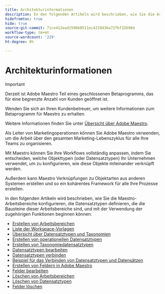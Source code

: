 ```yaml
---
title: Architekturinformationen
description: In den folgenden Artikeln wird beschrieben, wie Sie die Architektur von Adobe Maestro konfigurieren können. Im Rahmen dieser Konfiguration erfahren Sie, wie Sie Arbeitsbereiche, Datensatztypen und benutzerdefinierte Felder erstellen, um die Workflows abzubilden, die Sie in Adobe Maestro verwalten möchten.
hidefromtoc: true
hide: true
source-git-commit: 71ce412ead1590b8511ec4219d3ba72fbf32b98d
workflow-type: tm+mt
source-wordcount: '229'
ht-degree: 0%

---
```


<!--
---
title: Architecture information
description: The following articles describe how you can configure the architecture of Adobe Maestro. As part of this configuration, you learn how you create workspaces, record types, and custom fields to map out the workflows you want to manage in Adobe Maestro. 
hidefromtoc: yes
author: Alina
feature: Work Management
role: User, Admin
hide: yes
---
-->

<!--udpate the metadata with real information when making this avilable in TOC and in the left nav-->

# Architekturinformationen

>[!IMPORTANT]
>
>Derzeit ist Adobe Maestro Teil eines geschlossenen Betaprogramms, das für eine begrenzte Anzahl von Kunden geöffnet ist.
>
>Wenden Sie sich an Ihren Kundenbetreuer, um weitere Informationen zum Betaprogramm für Maestro zu erhalten.
>
>Weitere Informationen finden Sie unter [Übersicht über Adobe Maestro](../maestro-overview.md).

Als Leiter von Marketingoperationen können Sie Adobe Maestro verwenden, um die Arbeit über den gesamten Marketing-Lebenszyklus für alle Ihre Teams zu organisieren.

Mit Maestro können Sie Ihre Workflows vollständig anpassen, indem Sie entscheiden, welche Objekttypen (oder Datensatztypen) Ihr Unternehmen verwendet, um zu konfigurieren, wie diese Objekte miteinander verknüpft werden.

Außerdem kann Maestro Verknüpfungen zu Objektarten aus anderen Systemen erstellen und so ein kohärentes Framework für alle Ihre Prozesse erstellen.

In den folgenden Artikeln wird beschrieben, wie Sie die Maestro-Arbeitsbereiche konfigurieren, die Datensatztypen definieren, die die Bausteine dieser Arbeitsbereiche sind, und mit der Verwendung der zugehörigen Funktionen beginnen können:

* [Erstellen von Arbeitsbereichen](../architecture-and-fields/create-workspaces.md)
* [Liste der Workspace-Vorlagen](../architecture-and-fields/workspace-templates.md)
* [Übersicht über Datensatztypen und Taxonomien](../architecture-and-fields/overview-of-record-types-and-taxonomies.md)
* [Erstellen von operationellen Datensatztypen](../architecture-and-fields/create-record-types.md)
* [Erstellen von Taxonomiedatensatztypen](../architecture-and-fields/create-a-taxonomy.md)
* [Datensatztypen bearbeiten](../architecture-and-fields/edit-record-types.md)
* [Datensatztypen verbinden](../architecture-and-fields/connect-record-types.md)
* [Beispiel für das Verbinden von Datensatztypen und Datensätzen](../architecture-and-fields/example-connect-record-types-and-records.md)
* [Erstellen von Feldern in Adobe Maestro](../architecture-and-fields/create-fields.md)
* [Felder bearbeiten](../architecture-and-fields/edit-fields.md)
* [Löschen von Arbeitsbereichen](../architecture-and-fields/delete-workspaces.md)
* [Löschen von Datensatztypen](../architecture-and-fields/delete-record-types.md)
* [Felder löschen](../architecture-and-fields/delete-fields.md)


